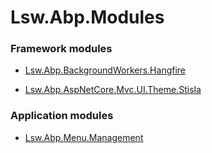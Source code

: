 # Lsw.Abp.Modules

### Framework modules

* [Lsw.Abp.BackgroundWorkers.Hangfire](https://github.com/liangshiw/Lsw.Abp.BackgroundWorkers.Hangfire)

* [Lsw.Abp.AspNetCore.Mvc.UI.Theme.Stisla](https://github.com/liangshiw/Lsw.Abp.AspNetCore.Mvc.UI.Theme.Stisla)


### Application modules

* [Lsw.Abp.Menu.Management](https://github.com/liangshiw/Lsw.Abp.Menu.Management)
